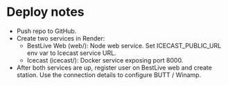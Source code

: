 # Deploy notes

- Push repo to GitHub.
- Create two services in Render:
  - BestLive Web (web/): Node web service. Set ICECAST_PUBLIC_URL env var to Icecast service URL.
  - Icecast (icecast/): Docker service exposing port 8000.
- After both services are up, register user on BestLive web and create station. Use the connection details to configure BUTT / Winamp.

